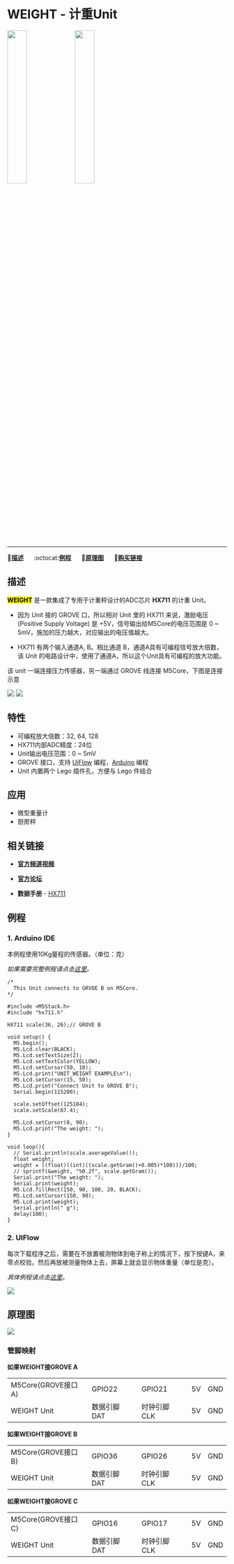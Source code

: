 # WEIGHT - 计重Unit

<img src="assets/img/product_pics/unit/unit_weight_01.png" width="30%" height="30%"> <img src="assets/img/product_pics/unit/unit_weight_grove_b.png" width="30%" height="30%">

***

:memo:**[描述](#描述)**&nbsp;&nbsp;&nbsp;&nbsp;&nbsp;&nbsp;:octocat:**[例程](#例程)**&nbsp;&nbsp;&nbsp;&nbsp;&nbsp;&nbsp;:electric_plug:**[原理图](#原理图)**&nbsp;&nbsp;&nbsp;&nbsp;&nbsp;&nbsp;🛒**[购买链接](https://item.taobao.com/item.htm?spm=a1z10.3-c.w4002-1172588106.37.3a93425e5PQbBs&id=580131730176)**

## 描述

**<mark>WEIGHT</mark>** 是一款集成了专用于计重秤设计的ADC芯片 **HX711** 的计重 Unit。

* 因为 Unit 接的 GROVE 口，所以相对 Unit 里的 HX711 来说，激励电压 (Positive Supply Voltage) 是 +5V，信号输出给M5Core的电压范围是 0 ~ 5mV，施加的压力越大，对应输出的电压值越大。

* HX711 有两个输入通道A, B。相比通道 B，通道A具有可编程信号放大倍数，该 Unit 的电路设计中，使用了通道A，所以这个Unit具有可编程的放大功能。

该 unit 一端连接压力传感器，另一端通过 GROVE 线连接 M5Core，下图是连接示意

<img src="assets/img/product_pics/unit/unit_weight_04.png">

<img src="assets/img/product_pics/unit/unit_weight_03.png">

## 特性

- 可编程放大倍数：32, 64, 128
- HX711内部ADC精度：24位
- Unit输出电压范围：0 ~ 5mV
- GROVE 接口，支持 [UiFlow](http://flow.m5stack.com) 编程，[Arduino](http://www.arduino.cc) 编程
- Unit 内置两个 Lego 插件孔，方便与 Lego 件结合

## 应用

-  微型重量计
-  厨房秤

## 相关链接

- **[官方频道视频](https://i.youku.com/i/UNjE1ODA2MzE0OA==?spm=a2hzp.8253869.0.0)**

- **[官方论坛](http://forum.m5stack.com/)**

-  **数据手册** - [HX711](http://www.dfrobot.com/image/data/SEN0160/hx711_english.pdf)

## 例程

### 1. Arduino IDE

本例程使用10Kg量程的传感器。（单位：克）

*如果需要完整例程请点击[这里](https://github.com/m5stack/M5Stack/tree/master/examples/Unit/ADC_ADS1100)。*

```arduino
/*
  This Unit connects to GRVOE B on M5Core.
*/

#include <M5Stack.h>
#include "hx711.h"

HX711 scale(36, 26);// GROVE B

void setup() {
  M5.begin();
  M5.Lcd.clear(BLACK);
  M5.Lcd.setTextSize(2);
  M5.Lcd.setTextColor(YELLOW);
  M5.Lcd.setCursor(50, 10);
  M5.Lcd.print("UNIT_WEIGHT EXAMPLE\n");
  M5.Lcd.setCursor(15, 50);
  M5.Lcd.print("Connect Unit to GROVE B");
  Serial.begin(115200);

  scale.setOffset(125184);
  scale.setScale(67.4);

  M5.Lcd.setCursor(0, 90);
  M5.Lcd.print("The weight: ");
}

void loop(){
  // Serial.println(scale.averageValue());
  float weight;
  weight = ((float)((int)((scale.getGram()+0.005)*100)))/100;
  // sprintf(&weight, "%0.2f", scale.getGram());
  Serial.print("The weight: ");
  Serial.print(weight);
  M5.Lcd.fillRect(150, 90, 100, 20, BLACK);
  M5.Lcd.setCursor(150, 90);
  M5.Lcd.print(weight);
  Serial.println(" g");
  delay(100);
}
```

### 2. UIFlow

每次下载程序之后，需要在不放置被测物体到电子称上的情况下，按下按键A，来零点校验。然后再放被测量物体上去，屏幕上就会显示物体重量（单位是克）。

*具体例程请点击[这里](https://github.com/watson8544/M5-ProductExampleCodes/tree/master/Unit/WEIGHT/UIFlow)。*

<img src="assets/img/product_pics/unit/unit_example/WEIGHT/example_unit_weight_01.png">

## 原理图

<img src="assets/img/product_pics/unit/weight_sch.png">

### 管脚映射

**如果WEIGHT接GROVE A**

<table>
 <tr><td>M5Core(GROVE接口A)</td><td>GPIO22</td><td>GPIO21</td><td>5V</td><td>GND</td></tr>
 <tr><td>WEIGHT Unit</td><td>数据引脚 DAT</td><td>时钟引脚 CLK</td><td>5V</td><td>GND</td></tr>
</table>

**如果WEIGHT接GROVE B**

<table>
<tr><td>M5Core(GROVE接口B)</td><td>GPIO36</td><td>GPIO26</td><td>5V</td><td>GND</td></tr>
 <tr><td>WEIGHT Unit</td><td>数据引脚 DAT</td><td>时钟引脚 CLK</td><td>5V</td><td>GND</td></tr>
</table>

**如果WEIGHT接GROVE C**

<table>
<tr><td>M5Core(GROVE接口C)</td><td>GPIO16</td><td>GPIO17</td><td>5V</td><td>GND</td></tr>
 <tr><td>WEIGHT Unit</td><td>数据引脚 DAT</td><td>时钟引脚 CLK</td><td>5V</td><td>GND</td></tr>
</table>